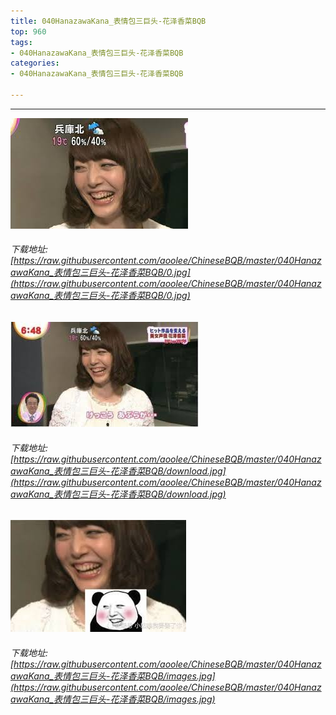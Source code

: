 ```yaml
---
title: 040HanazawaKana_表情包三巨头-花泽香菜BQB
top: 960
tags:
- 040HanazawaKana_表情包三巨头-花泽香菜BQB
categories:
- 040HanazawaKana_表情包三巨头-花泽香菜BQB

---
```


------

<!-- more -->

![](https://raw.githubusercontent.com/aoolee/ChineseBQB/master/040HanazawaKana_表情包三巨头-花泽香菜BQB/0.jpg)
###### 下载地址:[https://raw.githubusercontent.com/aoolee/ChineseBQB/master/040HanazawaKana_表情包三巨头-花泽香菜BQB/0.jpg](https://raw.githubusercontent.com/aoolee/ChineseBQB/master/040HanazawaKana_表情包三巨头-花泽香菜BQB/0.jpg)

![](https://raw.githubusercontent.com/aoolee/ChineseBQB/master/040HanazawaKana_表情包三巨头-花泽香菜BQB/download.jpg)
###### 下载地址:[https://raw.githubusercontent.com/aoolee/ChineseBQB/master/040HanazawaKana_表情包三巨头-花泽香菜BQB/download.jpg](https://raw.githubusercontent.com/aoolee/ChineseBQB/master/040HanazawaKana_表情包三巨头-花泽香菜BQB/download.jpg)

![](https://raw.githubusercontent.com/aoolee/ChineseBQB/master/040HanazawaKana_表情包三巨头-花泽香菜BQB/images.jpg)
###### 下载地址:[https://raw.githubusercontent.com/aoolee/ChineseBQB/master/040HanazawaKana_表情包三巨头-花泽香菜BQB/images.jpg](https://raw.githubusercontent.com/aoolee/ChineseBQB/master/040HanazawaKana_表情包三巨头-花泽香菜BQB/images.jpg)

